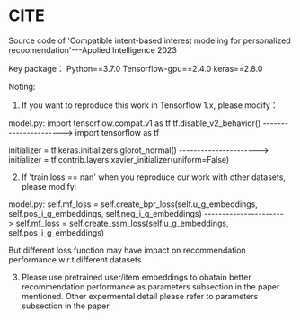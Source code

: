 # CITE
Source code of 'Compatible intent-based interest modeling for personalized recoomendation'---Applied Intelligence 2023

Key package：
Python==3.7.0
Tensorflow-gpu==2.4.0
keras==2.8.0

Noting: 
1) If you want to reproduce this work in Tensorflow 1.x, please modify：

model.py:
import tensorflow.compat.v1 as tf   tf.disable_v2_behavior()  ----------------------> import tensorflow as tf 

initializer = tf.keras.initializers.glorot_normal() ----------------------> initializer = tf.contrib.layers.xavier_initializer(uniform=False)

2) If 'train loss == nan' when you reproduce our work with other datasets,  please modify:

model.py:
self.mf_loss = self.create_bpr_loss(self.u_g_embeddings, self.pos_i_g_embeddings, self.neg_i_g_embeddings) ----------------------> self.mf_loss = self.create_ssm_loss(self.u_g_embeddings, self.pos_i_g_embeddings)

But different loss function may have impact on recommendation performance w.r.t different datasets

3) Please use pretrained user/item embeddings to obatain better recommendation performance as parameters subsection in the paper mentioned.
   Other expermental detail please refer to parameters subsection in the paper.
  
